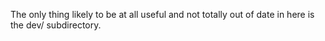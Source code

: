 The only thing likely to be at all useful and not totally out of date in here is the dev/ subdirectory.